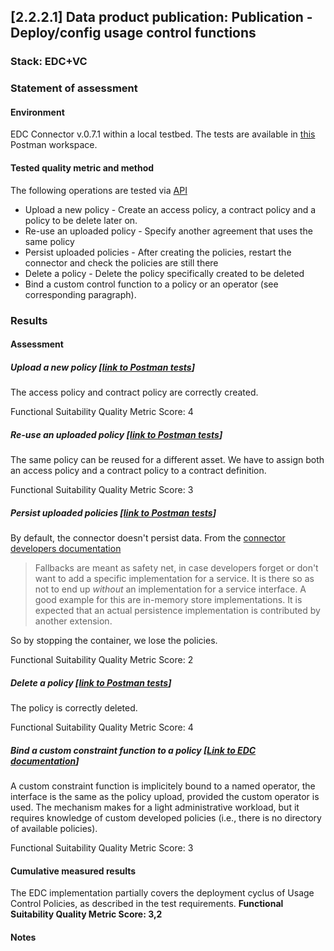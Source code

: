 ## [2.2.2.1] Data product publication: Publication - Deploy/config usage control functions
### Stack: EDC+VC

### Statement of assessment
#### Environment

EDC Connector v.0.7.1 within a local testbed.
The tests are available in [this](https://www.postman.com/i2cat-dev/workspace/deployemds) Postman workspace.

#### Tested quality metric and method

The following operations are tested via [API](https://app.swaggerhub.com/apis-docs/eclipse-edc-bot/management-api/0.7.1-SNAPSHOT#/Policy%20Definition%20V3)
- Upload a new policy - Create an access policy, a contract policy and a policy to be delete later on.
- Re-use an uploaded policy - Specify another agreement that uses the same policy
- Persist uploaded policies - After creating the policies, restart the connector and check the policies are still there
- Delete a policy - Delete the policy specifically created to be deleted
- Bind a custom control function  to a policy or an operator (see corresponding paragraph).

### Results
#### Assessment
##### Upload a new policy [[link to Postman tests](https://www.postman.com/i2cat-dev/workspace/deployemds/folder/36812968-d8547997-65af-4e45-ac40-e2d3cdf98c88?action=share&source=copy-link&creator=36812968&ctx=documentation)]

The access policy and contract policy are correctly created.

Functional Suitability Quality Metric Score: 4

##### Re-use an uploaded policy [[link to Postman tests](https://www.postman.com/i2cat-dev/workspace/deployemds/folder/36812968-59934389-3d3a-415a-9276-555e4c9c4172?action=share&source=copy-link&creator=36812968&ctx=documentation)]

The same policy can be reused for a different asset.
We have to assign both an access policy and a contract policy to a contract definition.

Functional Suitability Quality Metric Score: 3

##### Persist uploaded policies [[link to Postman tests](https://www.postman.com/i2cat-dev/workspace/deployemds/folder/36812968-d8173b27-a951-4718-beba-2ff922c8bc19?action=share&source=copy-link&creator=36812968&ctx=documentation)]

By default, the connector doesn't persist data.
From the [connector developers documentation](https://github.com/eclipse-edc/Connector/blob/0bb741787fd0abc2a6a8a883a6fafdbf3b795c29/docs/developer/default_provider_methods.md?plain=1#L21)

> Fallbacks are meant as safety net, in case developers forget or don't want to add a specific implementation for a service. It is there so as not to end up _without_ an implementation for a service interface. A good example for this are in-memory store implementations. It is expected that an actual persistence implementation is contributed by another extension.

So by stopping the container, we lose the policies.

Functional Suitability Quality Metric Score: 2

##### Delete a policy [[link to Postman tests](https://www.postman.com/i2cat-dev/workspace/deployemds/folder/36812968-5b7e3beb-18c7-40a9-b91c-93b701d92fec?action=share&source=copy-link&creator=36812968&ctx=documentation)]

The policy is correctly deleted.

Functional Suitability Quality Metric Score: 4

##### Bind a custom constraint function to a policy [[Link to EDC documentation](https://github.com/eclipse-edc/Connector/blob/main/docs/developer/policy-engine.md)]

A custom constraint function is implicitely bound to a named operator, the interface is the same as the policy upload, provided the custom operator is used. The mechanism makes for a light administrative workload, but it requires knowledge of custom developed policies (i.e., there is no directory of available policies).

Functional Suitability Quality Metric Score: 3

#### Cumulative measured results
The EDC implementation partially covers the deployment cyclus of Usage Control Policies, as described in the test requirements.
**Functional Suitability Quality Metric Score: 3,2**

#### Notes